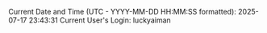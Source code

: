 Current Date and Time (UTC - YYYY-MM-DD HH:MM:SS formatted): 2025-07-17 23:43:31
Current User's Login: luckyaiman
